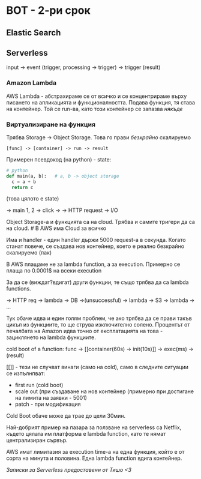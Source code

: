 # ВОТ - 2-ри срок

## Elastic Search

## Serverless

input -> event (trigger, processing -> trigger) -> trigger (result)

### Amazon Lambda

AWS Lambda - абстрахираме се от всичко и се концентрираме върху писането на апликацията и функционалността. Подава функция, тя става на контейнер. Той се run-ва, като този контейнер се запазва *някъде*

### Виртуализиране на функция

Трябва Storage -> Object Storage. Това го прави *безкрайно* скалируемо

`
[func] -> [container] -> run -> result
`

Примерен псевдокод (на python) - state: 

```python
# python
def main(a, b):   # a, b -> object storage
  c = a + b
  return c
```
(това цялото е state)

-> main 1, 2
-> click 
-> 
-> HTTP request
-> I/O

Object Storage-a и функцията са на cloud. Трябва и самите тригери да са на cloud. # В AWS има Cloud  за всичко

Има и handler - един handler държи 5000 request-а в секунда. Когато станат повече, се създава нов контейнер, което е реално безкрайно скалируемо (пак)

В AWS плащаме не за lambda function, а за execution. Примерно се плаща по 0.0001$ на всеки execution

За да се (виждат?вдигат) други функции, те също трябва да са lambda functions. 

-> HTTP req 
-> lambda -> DB ->(unsuccessful) -> lambda
-> S3 -> lambda
-> ...

Тук обаче идва и един голям проблем, че ако трябва да се прави такъв цикъл из функциите, то ще струва изключително солено. Процентът от печалбата на Amazon идва точно от експлатацията на това - зациклянето на lambda функциите. 

cold boot of a function:
  func -> [[container(60s) -> init(10s)]] -> exec(ms) -> (result)
  
[[]] - тези не случват винаги (само на cold), само в следните ситуации се изпълнпват: 

- first run (cold boot)
- scale out (при създаване на нов контейнер (примерно при достигане на лимита на заявки - 5001) 
- patch - при модификация

Cold Boot обаче може да трае до цели 30мин.

Най-добрият пример на пазара за ползване на serverless са Netflix, където цялата им платформа е lambda function, като те нямат централизиран сървър. 

AWS имат лимитазия за execution time-a на една функция, който е от сорта на минута и половина. Една lambda function вдига контейнер.

*Записки за Serverless предоставени от Тишо <3*
